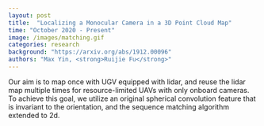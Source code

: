 ```yaml
---
layout: post
title:  "Localizing a Monocular Camera in a 3D Point Cloud Map"
time: "October 2020 - Present"
image: /images/matching.gif
categories: research
background: "https://arxiv.org/abs/1912.00096"
authors: "Max Yin, <strong>Ruijie Fu</strong>"
---
```

Our aim is to map once with UGV equipped with lidar, and reuse the lidar map multiple times for resource-limited UAVs with only onboard cameras. To achieve this goal, we utilize an original spherical convolution feature that is invariant to the orientation, and the sequence matching algorithm extended to 2d.

